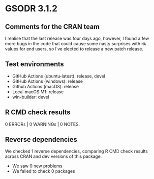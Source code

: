# GSODR 3.1.2

## Comments for the CRAN team

I realise that the last release was four days ago, however, I found a few more bugs in the code that could cause some nasty surprises with `NA` values for end users, so I've elected to release a new patch release.

## Test environments
* GitHub Actions (ubuntu-latest): release, devel
* GitHub Actions (windows): release
* Github Actions (macOS): release
* Local macOS M1: release
* win-builder: devel

## R CMD check results
0 ERRORs | 0 WARNINGs | 0 NOTES.

## Reverse dependencies
We checked 1 reverse dependencies, comparing R CMD check results across CRAN and dev versions of this package.

 * We saw 0 new problems
 * We failed to check 0 packages
